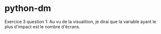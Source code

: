 # python-dm

Exercice 3 question 1:
Au vu de la visualition, je dirai que la variable ayant le plus d'impact est le nombre d'écrans.